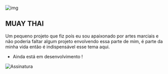 ![img](https://th.bing.com/th/id/OIP.2Q9FUyOW9A3wEMfImb0pagHaEK?w=328&h=184&c=7&r=0&o=5&pid=1.7) 

## MUAY THAI

Um pequeno projeto que fiz poís eu sou apaixonado por artes marciais e não poderia faltar algum projeto envolvendo essa parte de mim, é parte da minha vida então é indispensável esse tema aqui.

* Ainda está em desenvolvimento !

![Assinatura](https://user-images.githubusercontent.com/98966014/202895623-10e47c34-a8cb-4204-84ff-da275d64760d.png)

